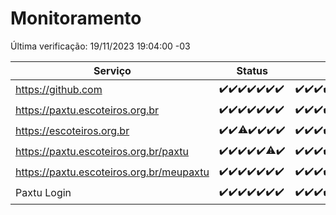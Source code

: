 # Monitoramento

Última verificação: 19/11/2023 19:04:00 -03

|Serviço|Status|Últimas 24h|
|---|---|---|
|https://github.com|<span title="2023-11-12: OK=24">✔️</span><span title="2023-11-13: OK=24">✔️</span><span title="2023-11-14: OK=24">✔️</span><span title="2023-11-15: OK=24">✔️</span><span title="2023-11-16: OK=24">✔️</span><span title="2023-11-17: OK=24">✔️</span><span title="2023-11-18: OK=22">✔️</span>|<span title="18/11/2023 19:04:00 -03 : 200">✔️</span><span title="18/11/2023 20:04:00 -03 : 200">✔️</span><span title="18/11/2023 21:33:00 -03 : 200">✔️</span><span title="18/11/2023 22:52:00 -03 : 200">✔️</span><span title="18/11/2023 23:22:00 -03 : 200">✔️</span><span title="19/11/2023 00:06:00 -03 : 200">✔️</span><span title="19/11/2023 01:07:00 -03 : 200">✔️</span><span title="19/11/2023 02:05:00 -03 : 200">✔️</span><span title="19/11/2023 03:07:00 -03 : 200">✔️</span><span title="19/11/2023 04:03:00 -03 : 200">✔️</span><span title="19/11/2023 05:07:00 -03 : 200">✔️</span><span title="19/11/2023 06:04:00 -03 : 200">✔️</span><span title="19/11/2023 07:05:00 -03 : 200">✔️</span><span title="19/11/2023 08:03:00 -03 : 200">✔️</span><span title="19/11/2023 09:10:00 -03 : 200">✔️</span><span title="19/11/2023 10:06:00 -03 : 200">✔️</span><span title="19/11/2023 11:03:00 -03 : 200">✔️</span><span title="19/11/2023 12:04:00 -03 : 200">✔️</span><span title="19/11/2023 13:06:00 -03 : 200">✔️</span><span title="19/11/2023 14:03:00 -03 : 200">✔️</span><span title="19/11/2023 15:07:00 -03 : 200">✔️</span><span title="19/11/2023 16:02:00 -03 : 200">✔️</span><span title="19/11/2023 17:05:00 -03 : 200">✔️</span><span title="19/11/2023 18:03:00 -03 : 200">✔️</span><span title="19/11/2023 19:03:00 -03 : 200">✔️</span>|
|https://paxtu.escoteiros.org.br|<span title="2023-11-12: OK=24">✔️</span><span title="2023-11-13: OK=24">✔️</span><span title="2023-11-14: OK=24">✔️</span><span title="2023-11-15: OK=24">✔️</span><span title="2023-11-16: OK=24">✔️</span><span title="2023-11-17: OK=24">✔️</span><span title="2023-11-18: OK=22">✔️</span>|<span title="18/11/2023 19:04:00 -03 : 200">✔️</span><span title="18/11/2023 20:04:00 -03 : 200">✔️</span><span title="18/11/2023 21:33:00 -03 : 200">✔️</span><span title="18/11/2023 22:52:00 -03 : 200">✔️</span><span title="18/11/2023 23:22:00 -03 : 200">✔️</span><span title="19/11/2023 00:06:00 -03 : 200">✔️</span><span title="19/11/2023 01:07:00 -03 : 200">✔️</span><span title="19/11/2023 02:05:00 -03 : 200">✔️</span><span title="19/11/2023 03:07:00 -03 : 200">✔️</span><span title="19/11/2023 04:03:00 -03 : 200">✔️</span><span title="19/11/2023 05:07:00 -03 : 200">✔️</span><span title="19/11/2023 06:04:00 -03 : 200">✔️</span><span title="19/11/2023 07:05:00 -03 : 200">✔️</span><span title="19/11/2023 08:03:00 -03 : 200">✔️</span><span title="19/11/2023 09:10:00 -03 : 200">✔️</span><span title="19/11/2023 10:06:00 -03 : 200">✔️</span><span title="19/11/2023 11:03:00 -03 : 200">✔️</span><span title="19/11/2023 12:04:00 -03 : 200">✔️</span><span title="19/11/2023 13:06:00 -03 : 200">✔️</span><span title="19/11/2023 14:03:00 -03 : 200">✔️</span><span title="19/11/2023 15:07:00 -03 : 200">✔️</span><span title="19/11/2023 16:02:00 -03 : 200">✔️</span><span title="19/11/2023 17:05:00 -03 : 200">✔️</span><span title="19/11/2023 18:03:00 -03 : 200">✔️</span><span title="19/11/2023 19:03:00 -03 : 200">✔️</span>|
|https://escoteiros.org.br|<span title="2023-11-12: OK=24">✔️</span><span title="2023-11-13: OK=24">✔️</span><span title="2023-11-14: OK=23, Falhas=1">⚠️</span><span title="2023-11-15: OK=24">✔️</span><span title="2023-11-16: OK=24">✔️</span><span title="2023-11-17: OK=24">✔️</span><span title="2023-11-18: OK=22">✔️</span>|<span title="18/11/2023 19:04:00 -03 : 200">✔️</span><span title="18/11/2023 20:04:00 -03 : 200">✔️</span><span title="18/11/2023 21:33:00 -03 : 200">✔️</span><span title="18/11/2023 22:52:00 -03 : 200">✔️</span><span title="18/11/2023 23:22:00 -03 : 200">✔️</span><span title="19/11/2023 00:06:00 -03 : 200">✔️</span><span title="19/11/2023 01:07:00 -03 : 200">✔️</span><span title="19/11/2023 02:05:00 -03 : 200">✔️</span><span title="19/11/2023 03:07:00 -03 : 200">✔️</span><span title="19/11/2023 04:03:00 -03 : 200">✔️</span><span title="19/11/2023 05:07:00 -03 : 200">✔️</span><span title="19/11/2023 06:04:00 -03 : 200">✔️</span><span title="19/11/2023 07:05:00 -03 : 200">✔️</span><span title="19/11/2023 08:03:00 -03 : 200">✔️</span><span title="19/11/2023 09:10:00 -03 : 200">✔️</span><span title="19/11/2023 10:06:00 -03 : 200">✔️</span><span title="19/11/2023 11:03:00 -03 : 200">✔️</span><span title="19/11/2023 12:04:00 -03 : 200">✔️</span><span title="19/11/2023 13:06:00 -03 : 200">✔️</span><span title="19/11/2023 14:03:00 -03 : 200">✔️</span><span title="19/11/2023 15:07:00 -03 : 200">✔️</span><span title="19/11/2023 16:02:00 -03 : 200">✔️</span><span title="19/11/2023 17:05:00 -03 : 200">✔️</span><span title="19/11/2023 18:03:00 -03 : 200">✔️</span><span title="19/11/2023 19:04:00 -03 : 200">✔️</span>|
|https://paxtu.escoteiros.org.br/paxtu|<span title="2023-11-12: OK=24">✔️</span><span title="2023-11-13: OK=24">✔️</span><span title="2023-11-14: OK=24">✔️</span><span title="2023-11-15: OK=24">✔️</span><span title="2023-11-16: OK=24">✔️</span><span title="2023-11-17: OK=23, Falhas=1">⚠️</span><span title="2023-11-18: OK=22">✔️</span>|<span title="18/11/2023 19:04:00 -03 : 200">✔️</span><span title="18/11/2023 20:04:00 -03 : 200">✔️</span><span title="18/11/2023 21:33:00 -03 : 200">✔️</span><span title="18/11/2023 22:52:00 -03 : 200">✔️</span><span title="18/11/2023 23:22:00 -03 : 200">✔️</span><span title="19/11/2023 00:06:00 -03 : 200">✔️</span><span title="19/11/2023 01:07:00 -03 : 200">✔️</span><span title="19/11/2023 02:05:00 -03 : 200">✔️</span><span title="19/11/2023 03:07:00 -03 : 200">✔️</span><span title="19/11/2023 04:03:00 -03 : 200">✔️</span><span title="19/11/2023 05:07:00 -03 : 200">✔️</span><span title="19/11/2023 06:04:00 -03 : 200">✔️</span><span title="19/11/2023 07:05:00 -03 : 200">✔️</span><span title="19/11/2023 08:03:00 -03 : 200">✔️</span><span title="19/11/2023 09:10:00 -03 : 200">✔️</span><span title="19/11/2023 10:06:00 -03 : 200">✔️</span><span title="19/11/2023 11:03:00 -03 : 200">✔️</span><span title="19/11/2023 12:04:00 -03 : 200">✔️</span><span title="19/11/2023 13:06:00 -03 : 200">✔️</span><span title="19/11/2023 14:03:00 -03 : 200">✔️</span><span title="19/11/2023 15:07:00 -03 : 200">✔️</span><span title="19/11/2023 16:02:00 -03 : 200">✔️</span><span title="19/11/2023 17:05:00 -03 : 200">✔️</span><span title="19/11/2023 18:03:00 -03 : 200">✔️</span><span title="19/11/2023 19:04:00 -03 : 200">✔️</span>|
|https://paxtu.escoteiros.org.br/meupaxtu|<span title="2023-11-12: OK=24">✔️</span><span title="2023-11-13: OK=24">✔️</span><span title="2023-11-14: OK=24">✔️</span><span title="2023-11-15: OK=24">✔️</span><span title="2023-11-16: OK=24">✔️</span><span title="2023-11-17: OK=24">✔️</span><span title="2023-11-18: OK=22">✔️</span>|<span title="18/11/2023 19:04:00 -03 : 200">✔️</span><span title="18/11/2023 20:04:00 -03 : 200">✔️</span><span title="18/11/2023 21:33:00 -03 : 200">✔️</span><span title="18/11/2023 22:52:00 -03 : 200">✔️</span><span title="18/11/2023 23:22:00 -03 : 200">✔️</span><span title="19/11/2023 00:06:00 -03 : 200">✔️</span><span title="19/11/2023 01:07:00 -03 : 200">✔️</span><span title="19/11/2023 02:05:00 -03 : 200">✔️</span><span title="19/11/2023 03:07:00 -03 : 200">✔️</span><span title="19/11/2023 04:03:00 -03 : 200">✔️</span><span title="19/11/2023 05:07:00 -03 : 200">✔️</span><span title="19/11/2023 06:04:00 -03 : 200">✔️</span><span title="19/11/2023 07:05:00 -03 : 200">✔️</span><span title="19/11/2023 08:03:00 -03 : 200">✔️</span><span title="19/11/2023 09:10:00 -03 : 200">✔️</span><span title="19/11/2023 10:06:00 -03 : 200">✔️</span><span title="19/11/2023 11:03:00 -03 : 200">✔️</span><span title="19/11/2023 12:04:00 -03 : 200">✔️</span><span title="19/11/2023 13:06:00 -03 : 200">✔️</span><span title="19/11/2023 14:03:00 -03 : 200">✔️</span><span title="19/11/2023 15:07:00 -03 : 200">✔️</span><span title="19/11/2023 16:02:00 -03 : 200">✔️</span><span title="19/11/2023 17:05:00 -03 : 200">✔️</span><span title="19/11/2023 18:03:00 -03 : 200">✔️</span><span title="19/11/2023 19:04:00 -03 : 200">✔️</span>|
|Paxtu Login|<span title="2023-11-12: OK=24">✔️</span><span title="2023-11-13: OK=24">✔️</span><span title="2023-11-14: OK=24">✔️</span><span title="2023-11-15: OK=24">✔️</span><span title="2023-11-16: OK=24">✔️</span><span title="2023-11-17: OK=24">✔️</span><span title="2023-11-18: OK=22">✔️</span>|<span title="18/11/2023 19:04:00 -03 : 200">✔️</span><span title="18/11/2023 20:04:00 -03 : 200">✔️</span><span title="18/11/2023 21:33:00 -03 : 200">✔️</span><span title="18/11/2023 22:52:00 -03 : 200">✔️</span><span title="18/11/2023 23:22:00 -03 : 200">✔️</span><span title="19/11/2023 00:06:00 -03 : 200">✔️</span><span title="19/11/2023 01:07:00 -03 : 200">✔️</span><span title="19/11/2023 02:05:00 -03 : 200">✔️</span><span title="19/11/2023 03:07:00 -03 : 200">✔️</span><span title="19/11/2023 04:03:00 -03 : 200">✔️</span><span title="19/11/2023 05:07:00 -03 : 200">✔️</span><span title="19/11/2023 06:04:00 -03 : 200">✔️</span><span title="19/11/2023 07:05:00 -03 : 200">✔️</span><span title="19/11/2023 08:03:00 -03 : 200">✔️</span><span title="19/11/2023 09:10:00 -03 : 200">✔️</span><span title="19/11/2023 10:06:00 -03 : 200">✔️</span><span title="19/11/2023 11:03:00 -03 : 200">✔️</span><span title="19/11/2023 12:04:00 -03 : 200">✔️</span><span title="19/11/2023 13:06:00 -03 : 200">✔️</span><span title="19/11/2023 14:03:00 -03 : 200">✔️</span><span title="19/11/2023 15:07:00 -03 : 200">✔️</span><span title="19/11/2023 16:02:00 -03 : 200">✔️</span><span title="19/11/2023 17:05:00 -03 : 200">✔️</span><span title="19/11/2023 18:03:00 -03 : 200">✔️</span><span title="19/11/2023 19:04:00 -03 : 200">✔️</span>|
